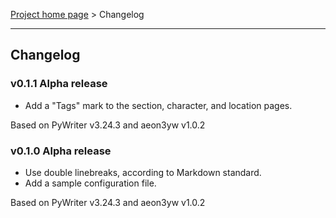 [Project home page](index) > Changelog

------------------------------------------------------------------------

## Changelog

### v0.1.1 Alpha release

- Add a "Tags" mark to the section, character, and location pages. 

Based on PyWriter v3.24.3 and aeon3yw v1.0.2

### v0.1.0 Alpha release

- Use double linebreaks, according to Markdown standard.
- Add a sample configuration file.

Based on PyWriter v3.24.3 and aeon3yw v1.0.2

